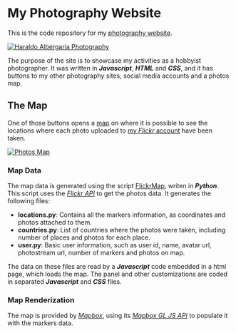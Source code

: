 # My Photography Website

This is the code repository for my [photography website](https://haraldoalbergaria.photos/).

[![Haraldo Albergaria Photography](https://github.com/hpfilho/hpfilho.github.io/blob/master/img/site.png)](https://haraldoalbergaria.photos/)

The purpose of the site is to showcase my activities as a hobbyist photographer. It was written in _**Javascript**_, _**HTML**_ and _**CSS**_, and it has buttons to my other photography sites, social media accounts and a photos map.

## The Map

One of those buttons opens a [map](https://haraldoalbergaria.photos/map/) on where it is possible to see the locations where each photo uploaded to [my _Flickr_ account](https://www.flickr.com/photos/hpfilho/) have been taken.

[![Photos Map](https://github.com/hpfilho/hpfilho.github.io/blob/master/img/map.png)](https://haraldoalbergaria.photos/map/)

### Map Data

The map data is generated using the script [FlickrMap](https://github.com/the-map-group/FlickrMap), writen in _**Python**_. This script uses the [_Flickr API_](https://www.flickr.com/services/api/)
to get the photos data. It generates the following files:

- **locations.py**: Contains all the markers information, as coordinates and photos attached to them.
- **countries.py**: List of countries where the photos were taken, including number of places and photos for each place.
- **user.py**: Basic user information, such as user id, name, avatar url, photostream url, number of markers and photos on map.

The data on these files are read by a _**Javascript**_ code embedded in a html page, which loads the map. The panel and other customizations are coded in separated _**Javascript**_ and _**CSS**_ files.

### Map Renderization

The map is provided by [_Mapbox_](https://www.mapbox.com/), using its [_Mapbox GL JS API_](https://docs.mapbox.com/mapbox-gl-js/api/) to populate it with the markers data.
